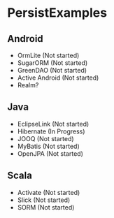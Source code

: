 # PersistExamples

## Android
* OrmLite (Not started)
* SugarORM (Not started)
* GreenDAO (Not started)
* Active Android (Not started)
* Realm?

## Java
* EclipseLink (Not started)
* Hibernate (In Progress)
* JOOQ (Not started)
* MyBatis (Not started)
* OpenJPA (Not started)

## Scala
* Activate (Not started)
* Slick (Not started)
* SORM (Not started)
